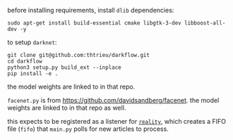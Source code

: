 before installing requirements, install `dlib` dependencies:

    sudo apt-get install build-essential cmake libgtk-3-dev libboost-all-dev -y

to setup `darknet`:

    git clone git@github.com:thtrieu/darkflow.git
    cd darkflow
    python3 setup.py build_ext --inplace
    pip install -e .

the model weights are linked to in that repo.

`facenet.py` is from <https://github.com/davidsandberg/facenet>. the model weights are linked to in that repo as well.

this expects to be registered as a listener for [`reality`](https://github.com/frnsys/reality), which creates a FIFO file (`fifo`) that `main.py` polls for new articles to process.